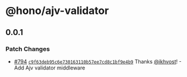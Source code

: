 # @hono/ajv-validator

## 0.0.1

### Patch Changes

- [#794](https://github.com/honojs/middleware/pull/794) [`c9f63deb95c6e730163110b57ee7cd8c1bf9e4b9`](https://github.com/honojs/middleware/commit/c9f63deb95c6e730163110b57ee7cd8c1bf9e4b9) Thanks [@ikhvost](https://github.com/ikhvost)! - Add Ajv validator middleware
